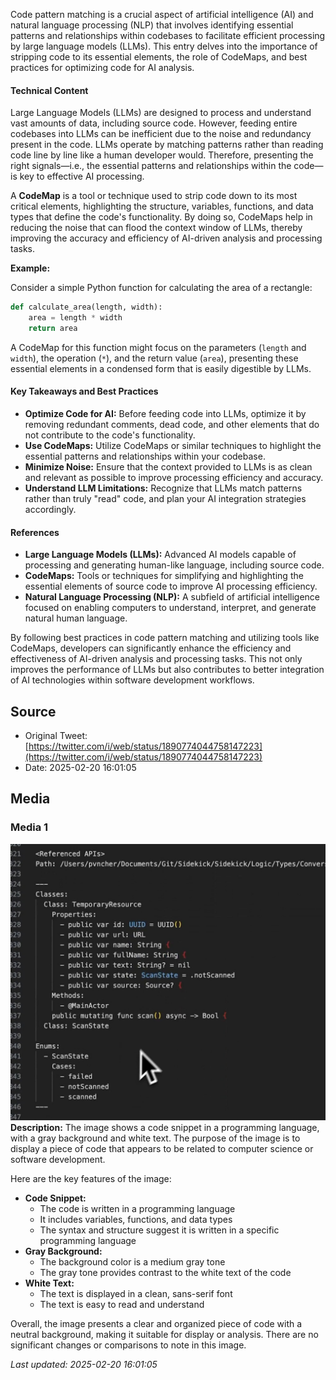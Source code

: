 Code pattern matching is a crucial aspect of artificial intelligence (AI) and natural language processing (NLP) that involves identifying essential patterns and relationships within codebases to facilitate efficient processing by large language models (LLMs). This entry delves into the importance of stripping code to its essential elements, the role of CodeMaps, and best practices for optimizing code for AI analysis.

#### Technical Content
Large Language Models (LLMs) are designed to process and understand vast amounts of data, including source code. However, feeding entire codebases into LLMs can be inefficient due to the noise and redundancy present in the code. LLMs operate by matching patterns rather than reading code line by line like a human developer would. Therefore, presenting the right signals—i.e., the essential patterns and relationships within the code—is key to effective AI processing.

A **CodeMap** is a tool or technique used to strip code down to its most critical elements, highlighting the structure, variables, functions, and data types that define the code's functionality. By doing so, CodeMaps help in reducing the noise that can flood the context window of LLMs, thereby improving the accuracy and efficiency of AI-driven analysis and processing tasks.

**Example:**

Consider a simple Python function for calculating the area of a rectangle:
```python
def calculate_area(length, width):
    area = length * width
    return area
```
A CodeMap for this function might focus on the parameters (`length` and `width`), the operation (`*`), and the return value (`area`), presenting these essential elements in a condensed form that is easily digestible by LLMs.

#### Key Takeaways and Best Practices
- **Optimize Code for AI:** Before feeding code into LLMs, optimize it by removing redundant comments, dead code, and other elements that do not contribute to the code's functionality.
- **Use CodeMaps:** Utilize CodeMaps or similar techniques to highlight the essential patterns and relationships within your codebase.
- **Minimize Noise:** Ensure that the context provided to LLMs is as clean and relevant as possible to improve processing efficiency and accuracy.
- **Understand LLM Limitations:** Recognize that LLMs match patterns rather than truly "read" code, and plan your AI integration strategies accordingly.

#### References
- **Large Language Models (LLMs):** Advanced AI models capable of processing and generating human-like language, including source code.
- **CodeMaps:** Tools or techniques for simplifying and highlighting the essential elements of source code to improve AI processing efficiency.
- **Natural Language Processing (NLP):** A subfield of artificial intelligence focused on enabling computers to understand, interpret, and generate natural human language.

By following best practices in code pattern matching and utilizing tools like CodeMaps, developers can significantly enhance the efficiency and effectiveness of AI-driven analysis and processing tasks. This not only improves the performance of LLMs but also contributes to better integration of AI technologies within software development workflows.
## Source

- Original Tweet: [https://twitter.com/i/web/status/1890774044758147223](https://twitter.com/i/web/status/1890774044758147223)
- Date: 2025-02-20 16:01:05


## Media

### Media 1
![media_0](./media_0.jpg)
**Description:** The image shows a code snippet in a programming language, with a gray background and white text. The purpose of the image is to display a piece of code that appears to be related to computer science or software development.

Here are the key features of the image:

* **Code Snippet:**
	+ The code is written in a programming language
	+ It includes variables, functions, and data types
	+ The syntax and structure suggest it is written in a specific programming language
* **Gray Background:**
	+ The background color is a medium gray tone
	+ The gray tone provides contrast to the white text of the code
* **White Text:**
	+ The text is displayed in a clean, sans-serif font
	+ The text is easy to read and understand

Overall, the image presents a clear and organized piece of code with a neutral background, making it suitable for display or analysis. There are no significant changes or comparisons to note in this image.

*Last updated: 2025-02-20 16:01:05*